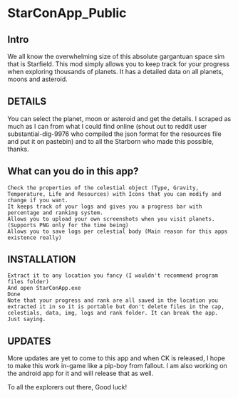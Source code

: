 # StarConApp_Public
## Intro
We all know the overwhelming size of this absolute gargantuan space sim that is Starfield. This mod simply allows you to keep track for your progress when exploring thousands of planets. It has a detailed data on all planets, moons and asteroid.

## DETAILS
You can select the planet, moon or asteroid and get the details. I scraped as much as I can from what I could find online (shout out to reddit user substantial-dig-9976 who compiled the json format for the resources file and put it on pastebin) and to all the Starborn who made this possible, thanks.

## What can you do in this app?

    Check the properties of the celestial object (Type, Gravity, Temperature, Life and Resources) with Icons that you can modify and change if you want.
    It keeps track of your logs and gives you a progress bar with percentage and ranking system.
    Allows you to upload your own screenshots when you visit planets. (Supports PNG only for the time being)
    Allows you to save logs per celestial body (Main reason for this apps existence really)


## INSTALLATION

    Extract it to any location you fancy (I wouldn't recommend program files folder)
    And open StarConApp.exe
    Done
    Note that your progress and rank are all saved in the location you extracted it in so it is portable but don't delete files in the cap, celestials, data, img, logs and rank folder. It can break the app. Just saying.


## UPDATES
More updates are yet to come to this app and when CK is released, I hope to make this work in-game like a pip-boy from fallout.
I am also working on the android app for it and will release that as well.


To all the explorers out there,
Good luck!
